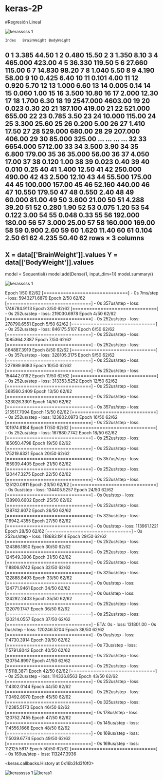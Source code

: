 # keras-2P
#Regresión Lineal 

![kerasssss 1](https://user-images.githubusercontent.com/16944756/47698021-4068ea00-dbd3-11e8-83f4-26bb6a5c439d.png)

	Index	BrainWeight	BodyWeight
0	1	3.385	44.50
1	2	0.480	15.50
2	3	1.350	8.10
3	4	465.000	423.00
4	5	36.330	119.50
5	6	27.660	115.00
6	7	14.830	98.20
7	8	1.040	5.50
8	9	4.190	58.00
9	10	0.425	6.40
10	11	0.101	4.00
11	12	0.920	5.70
12	13	1.000	6.60
13	14	0.005	0.14
14	15	0.060	1.00
15	16	3.500	10.80
16	17	2.000	12.30
17	18	1.700	6.30
18	19	2547.000	4603.00
19	20	0.023	0.30
20	21	187.100	419.00
21	22	521.000	655.00
22	23	0.785	3.50
23	24	10.000	115.00
24	25	3.300	25.60
25	26	0.200	5.00
26	27	1.410	17.50
27	28	529.000	680.00
28	29	207.000	406.00
29	30	85.000	325.00
...	...	...	...
32	33	6654.000	5712.00
33	34	3.500	3.90
34	35	6.800	179.00
35	36	35.000	56.00
36	37	4.050	17.00
37	38	0.120	1.00
38	39	0.023	0.40
39	40	0.010	0.25
40	41	1.400	12.50
41	42	250.000	490.00
42	43	2.500	12.10
43	44	55.500	175.00
44	45	100.000	157.00
45	46	52.160	440.00
46	47	10.550	179.50
47	48	0.550	2.40
48	49	60.000	81.00
49	50	3.600	21.00
50	51	4.288	39.20
51	52	0.280	1.90
52	53	0.075	1.20
53	54	0.122	3.00
54	55	0.048	0.33
55	56	192.000	180.00
56	57	3.000	25.00
57	58	160.000	169.00
58	59	0.900	2.60
59	60	1.620	11.40
60	61	0.104	2.50
61	62	4.235	50.40
62 rows × 3 columns
-------------------------------------------------
X = data[['BrainWeight']].values
Y = data[['BodyWeight']].values
------------------------------------------------
model = Sequential()
model.add(Dense(1, input_dim=1))
model.summary()


![kerasssss 1](https://user-images.githubusercontent.com/16944756/47698101-9f2e6380-dbd3-11e8-82cf-bc6572151f93.png)


Epoch 1/50
62/62 [==============================] - 0s 7ms/step - loss: 5943271.6879
Epoch 2/50
62/62 [==============================] - 0s 357us/step - loss: 1746784.9113
Epoch 3/50
62/62 [==============================] - 0s 252us/step - loss: 219030.6978
Epoch 4/50
62/62 [==============================] - 0s 252us/step - loss: 278790.6551
Epoch 5/50
62/62 [==============================] - 0s 252us/step - loss: 846175.5107
Epoch 6/50
62/62 [==============================] - 0s 252us/step - loss: 1085364.2387
Epoch 7/50
62/62 [==============================] - 0s 252us/step - loss: 864887.3919
Epoch 8/50
62/62 [==============================] - 0s 357us/step - loss: 328105.3175
Epoch 9/50
62/62 [==============================] - 0s 252us/step - loss: 227989.6683
Epoch 10/50
62/62 [==============================] - 0s 252us/step - loss: 154442.0192
Epoch 11/50
62/62 [==============================] - 0s 252us/step - loss: 313353.5252
Epoch 12/50
62/62 [==============================] - 0s 252us/step - loss: 368560.2409
Epoch 13/50
62/62 [==============================] - 0s 252us/step - loss: 323026.3301
Epoch 14/50
62/62 [==============================] - 0s 357us/step - loss: 215517.7094
Epoch 15/50
62/62 [==============================] - 0s 252us/step - loss: 123802.0973
Epoch 16/50
62/62 [==============================] - 0s 252us/step - loss: 101974.6184
Epoch 17/50
62/62 [==============================] - 0s 252us/step - loss: 167880.7742
Epoch 18/50
62/62 [==============================] - 0s 252us/step - loss: 185050.4798
Epoch 19/50
62/62 [==============================] - 0s 252us/step - loss: 175219.6321
Epoch 20/50
62/62 [==============================] - 0s 357us/step - loss: 155939.4405
Epoch 21/50
62/62 [==============================] - 0s 252us/step - loss: 120447.3275
Epoch 22/50
62/62 [==============================] - 0s 252us/step - loss: 125120.0811
Epoch 23/50
62/62 [==============================] - 0s 0us/step - loss: 134405.5257
Epoch 24/50
62/62 [==============================] - 0s 0us/step - loss: 138900.6602
Epoch 25/50
62/62 [==============================] - 0s 252us/step - loss: 128742.6072
Epoch 26/50
62/62 [==============================] - 0s 325us/step - loss: 116942.4355
Epoch 27/50
62/62 [==============================] - 0s 0us/step - loss: 113961.1221
Epoch 28/50
62/62 [==============================] - 0s 252us/step - loss: 118683.1914
Epoch 29/50
62/62 [==============================] - 0s 252us/step - loss: 124386.1850
Epoch 30/50
62/62 [==============================] - 0s 252us/step - loss: 124549.3906
Epoch 31/50
62/62 [==============================] - 0s 252us/step - loss: 118806.9742
Epoch 32/50
62/62 [==============================] - 0s 325us/step - loss: 122888.8493
Epoch 33/50
62/62 [==============================] - 0s 0us/step - loss: 124771.9461
Epoch 34/50
62/62 [==============================] - 0s 0us/step - loss: 124292.2403
Epoch 35/50
62/62 [==============================] - 0s 252us/step - loss: 122079.1747
Epoch 36/50
62/62 [==============================] - 0s 252us/step - loss: 120214.0557
Epoch 37/50
62/62 [==============================] - ETA: 0s - loss: 131801.00 - 0s 0us/step - loss: 120246.5204
Epoch 38/50
62/62 [==============================] - 0s 0us/step - loss: 114730.3914
Epoch 39/50
62/62 [==============================] - 0s 73us/step - loss: 115791.8042
Epoch 40/50
62/62 [==============================] - 0s 252us/step - loss: 120754.8997
Epoch 41/50
62/62 [==============================] - 0s 252us/step - loss: 115118.3871
Epoch 42/50
62/62 [==============================] - 0s 252us/step - loss: 114336.8563
Epoch 43/50
62/62 [==============================] - 0s 252us/step - loss: 114302.0144
Epoch 44/50
62/62 [==============================] - 0s 252us/step - loss: 113492.8970
Epoch 45/50
62/62 [==============================] - 0s 325us/step - loss: 112385.5173
Epoch 46/50
62/62 [==============================] - 0s 178us/step - loss: 120752.7455
Epoch 47/50
62/62 [==============================] - 0s 145us/step - loss: 114556.1668
Epoch 48/50
62/62 [==============================] - 0s 169us/step - loss: 115039.6774
Epoch 49/50
62/62 [==============================] - 0s 169us/step - loss: 112125.5817
Epoch 50/50
62/62 [==============================] - 0s 169us/step - loss: 113247.3936


<keras.callbacks.History at 0x16b31d3f0f0>

![kerasssss 1](https://user-images.githubusercontent.com/16944756/47698158-def54b00-dbd3-11e8-833f-2e58a3051cf2.png)
![keras1](https://user-images.githubusercontent.com/16944756/47697902-b882e000-dbd2-11e8-8624-f0cb844b0e50.png)
